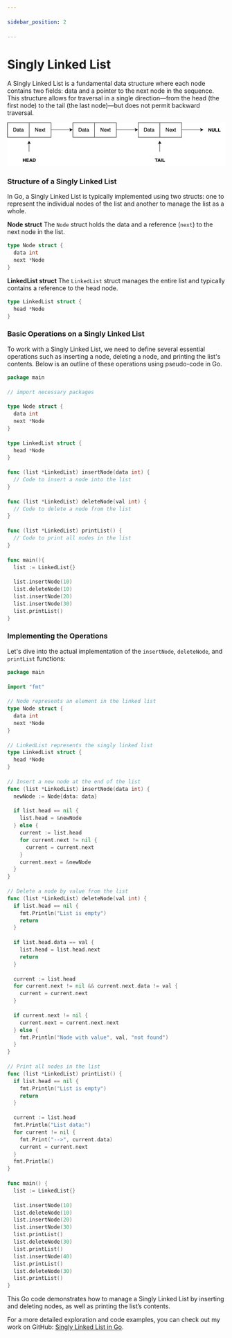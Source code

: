 ```yaml
---

sidebar_position: 2

---
```


# Singly Linked List

A Singly Linked List is a fundamental data structure where each node contains two fields: data and a pointer to the next node in the sequence. This structure allows for traversal in a single direction—from the head (the first node) to the tail (the last node)—but does not permit backward traversal.

![Singly linked list](img/singly-linked-list.jpg)

### Structure of a Singly Linked List

In Go, a Singly Linked List is typically implemented using two structs: one to represent the individual nodes of the list and another to manage the list as a whole.

**Node struct**
The `Node` struct holds the data and a reference (`next`) to the next node in the list.

```go
type Node struct {
  data int
  next *Node
}
```

**LinkedList struct**
The `LinkedList` struct manages the entire list and typically contains a reference to the head node.

```go
type LinkedList struct {
  head *Node
}
```

### Basic Operations on a Singly Linked List

To work with a Singly Linked List, we need to define several essential operations such as inserting a node, deleting a node, and printing the list's contents. Below is an outline of these operations using pseudo-code in Go.

```go
package main

// import necessary packages

type Node struct {
  data int
  next *Node
}

type LinkedList struct {
  head *Node
}

func (list *LinkedList) insertNode(data int) {
  // Code to insert a node into the list
}

func (list *LinkedList) deleteNode(val int) {
  // Code to delete a node from the list
}

func (list *LinkedList) printList() {
  // Code to print all nodes in the list
}

func main(){
  list := LinkedList{}

  list.insertNode(10)
  list.deleteNode(10)
  list.insertNode(20)
  list.insertNode(30)
  list.printList()
}
```

### Implementing the Operations

Let's dive into the actual implementation of the `insertNode`, `deleteNode`, and `printList` functions:

```go
package main

import "fmt"

// Node represents an element in the linked list
type Node struct {
  data int
  next *Node
}

// LinkedList represents the singly linked list
type LinkedList struct {
  head *Node
}

// Insert a new node at the end of the list
func (list *LinkedList) insertNode(data int) {
  newNode := Node{data: data}

  if list.head == nil {
    list.head = &newNode
  } else {
    current := list.head
    for current.next != nil {
      current = current.next
    }
    current.next = &newNode
  }
}

// Delete a node by value from the list
func (list *LinkedList) deleteNode(val int) {
  if list.head == nil {
    fmt.Println("List is empty")
    return
  }

  if list.head.data == val {
    list.head = list.head.next
    return
  }

  current := list.head
  for current.next != nil && current.next.data != val {
    current = current.next
  }

  if current.next != nil {
    current.next = current.next.next
  } else {
    fmt.Println("Node with value", val, "not found")
  }
}

// Print all nodes in the list
func (list *LinkedList) printList() {
  if list.head == nil {
    fmt.Println("List is empty")
    return
  }

  current := list.head
  fmt.Println("List data:")
  for current != nil {
    fmt.Print("-->", current.data)
    current = current.next
  }
  fmt.Println()
}

func main() {
  list := LinkedList{}

  list.insertNode(10)
  list.deleteNode(10)
  list.insertNode(20)
  list.insertNode(30)
  list.printList()
  list.deleteNode(30)
  list.printList()
  list.insertNode(40)
  list.printList()
  list.deleteNode(30)
  list.printList()
}
```

This Go code demonstrates how to manage a Singly Linked List by inserting and deleting nodes, as well as printing the list’s contents.

For a more detailed exploration and code examples, you can check out my work on GitHub: [Singly Linked List in Go](https://github.com/shekhar-patil/data_structure_and_algorithms/blob/main/data_structures/linked_list/golang/singly_linked_list.go).

